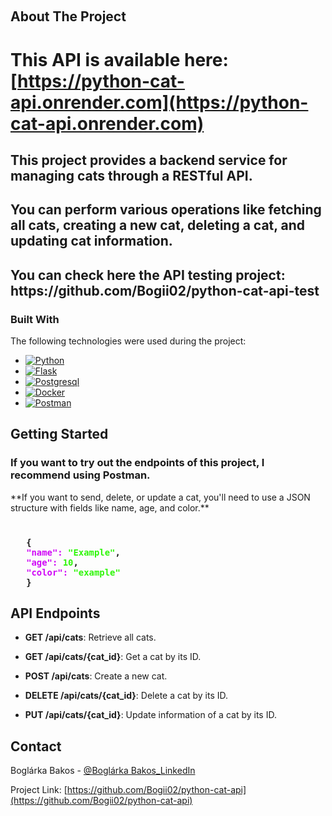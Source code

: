 <a name="readme-top"></a>

<!-- PROJECT LOGO -->
<br />

<!-- ABOUT THE PROJECT -->

## About The Project

# This API is available here: [https://python-cat-api.onrender.com](https://python-cat-api.onrender.com)
<h2>This project provides a backend service for managing cats through a RESTful API.</h2>
<h2>You can perform various operations like fetching all cats, creating a new cat, deleting a cat, and updating cat information.</h2>
<h2>You can check here the API testing project: https://github.com/Bogii02/python-cat-api-test</h2>


### Built With

The following technologies were used during the project:

* [![Python][Python]][Python-url]
* [![Flask][Flask]][Flask-url]
* [![Postgresql][Postgres]][Postgres-url]
* [![Docker][Docker]][Docker-url]
* [![Postman][Postman]][Postman-url]

<!-- GETTING STARTED -->

## Getting Started

<h3>If you want to try out the endpoints of this project, I recommend using Postman.</h3>
**If you want to send, delete, or update a cat, you'll need to use a JSON structure with fields like name, age, and color.**

<h3><code>
   {
   <span style="color:#D009F6">"name":</span> <span style="color:#2FF609">"Example"</span>,
   <span style="color:#D009F6">"age":</span> <span style="color:#2FF609">10</span>,
   <span style="color:#D009F6">"color":</span> <span style="color:#2FF609">"example"</span>
   }
</code><h3>

<!-- FEATURES -->

## API Endpoints

- **GET /api/cats**: Retrieve all cats.

- **GET /api/cats/{cat_id}**: Get a cat by its ID.

- **POST /api/cats**: Create a new cat.

- **DELETE /api/cats/{cat_id}**: Delete a cat by its ID.

- **PUT /api/cats/{cat_id}**: Update information of a cat by its ID.


<!-- CONTACT -->

## Contact

Boglárka Bakos - [@Boglárka Bakos_LinkedIn](https://linkedin.com/in/boglarka-bakos)

Project Link: [https://github.com/Bogii02/python-cat-api](https://github.com/Bogii02/python-cat-api)


[Python]: https://img.shields.io/badge/python-3670A0?style=for-the-badge&logo=python&logoColor=ffdd54
[Python-url]: https://www.python.org

[Flask]: https://img.shields.io/badge/flask-%23000.svg?style=for-the-badge&logo=flask&logoColor=white
[Flask-url]: https://flask.palletsprojects.com/en/3.0.x/

[Postgres]: https://img.shields.io/badge/postgres-%23316192.svg?style=for-the-badge&logo=postgresql&logoColor=white
[Postgres-url]: https://www.postgresql.org

[Docker]: https://img.shields.io/badge/docker-%230db7ed.svg?style=for-the-badge&logo=docker&logoColor=white
[Docker-url]: https://www.docker.com

[Postman]: https://img.shields.io/badge/Postman-FF6C37?style=for-the-badge&logo=postman&logoColor=white
[Postman-url]: https://www.postman.com